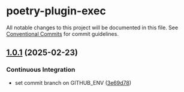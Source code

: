 # poetry-plugin-exec

All notable changes to this project will be documented in this file. See
[Conventional Commits](https://conventionalcommits.org) for commit guidelines.

## [1.0.1](https://github.com/M4RC0Sx/poetry-plugin-exec/compare/v1.0.0...v1.0.1) (2025-02-23)

### Continuous Integration

* set commit branch on GITHUB_ENV ([3e69d78](https://github.com/M4RC0Sx/poetry-plugin-exec/commit/3e69d789454ec8d0ee9f96eb8c51d466ecf4f287))
